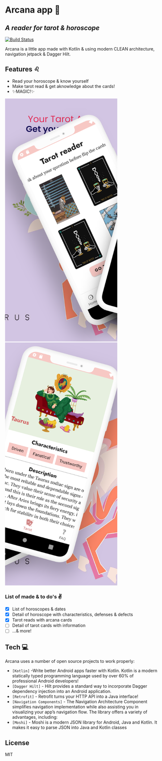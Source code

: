 # Arcana app 🔮
## _A reader for tarot & horoscope_

[![Build Status](https://travis-ci.org/joemccann/dillinger.svg?branch=master)](https://travis-ci.org/joemccann/dillinger)

Arcana is a little app made with Kotlin & using modern CLEAN architecture, navigation jetpack & Dagger Hilt.

## Features ♌

- Read your horoscope & know yourself
- Make tarot read & get aknowledge about the cards!
- ✨MAGIC!✨

<img src="phone_screen.png" width="370" height="800">
<img src="phone_screen2.png" width="370" height="800">

### List of made & to do's ✌

- [x] List of horoscopes & dates
- [x] Detail of horoscope with characteristics, defenses & defects
- [x] Tarot reads with arcana cards
- [ ] Detail of tarot cards with information
- [ ] ...& more!

## Tech 💻

Arcana uses a number of open source projects to work properly:

- `[Kotlin]` -Write better Android apps faster with Kotlin. Kotlin is a modern statically typed programming language used by over 60% of professional Android developers!
- `[Dagger Hilt]` - Hilt provides a standard way to incorporate Dagger dependency injection into an Android application.
- `[Retrofit]` - Retrofit turns your HTTP API into a Java interface!
- `[Navigation Components]` - The Navigation Architecture Component simplifies navigation implementation while also assisting you in visualizing your app’s navigation flow. The library offers a variety of advantages, including:
- `[Moshi]` - Moshi is a modern JSON library for Android, Java and Kotlin. It makes it easy to parse JSON into Java and Kotlin classes

## License

MIT
